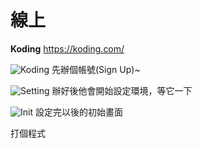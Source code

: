# 線上

**Koding**
https://koding.com/


![Koding](http://i.imgur.com/llkyl8u.png)
先辦個帳號(Sign Up)~


![Setting](http://i.imgur.com/A5g2AVr.png)
辦好後他會開始設定環境，等它一下


![Init](http://i.imgur.com/n15hatK.png)
設定完以後的初始畫面


打個程式
